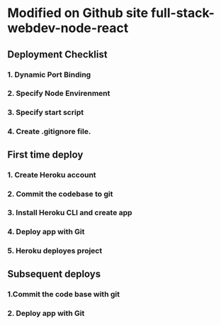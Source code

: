 ﻿# Modified on Github site full-stack-webdev-node-react

## Deployment Checklist

### 1. Dynamic Port Binding

### 2. Specify Node Envirenment

### 3. Specify start script

### 4. Create .gitignore file.

## First time deploy

### 1. Create Heroku account

### 2. Commit the codebase to git

### 3. Install Heroku CLI and create app

### 4. Deploy app with Git

### 5. Heroku deployes project

## Subsequent deploys

### 1.Commit the code base with git

### 2. Deploy app with Git
